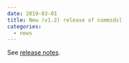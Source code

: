 ```yaml
---
date: 2019-03-01
title: New (v1.2) release of commsdsl
categories:
  - news
---
```

See [release notes](https://github.com/commschamp/commsdsl/releases/tag/v1.2).
